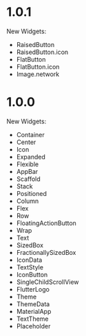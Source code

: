 # 1.0.1

New Widgets:

- RaisedButton
- RaisedButton.icon
- FlatButton
- FlatButton.icon
- Image.network

# 1.0.0

New Widgets:

- Container
- Center
- Icon
- Expanded
- Flexible
- AppBar
- Scaffold
- Stack
- Positioned
- Column
- Flex
- Row
- FloatingActionButton
- Wrap
- Text
- SizedBox
- FractionallySizedBox
- IconData
- TextStyle
- IconButton
- SingleChildScrollView
- FlutterLogo
- Theme
- ThemeData
- MaterialApp
- TextTheme
- Placeholder